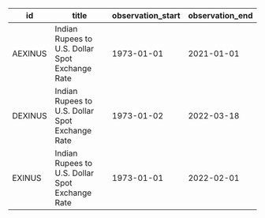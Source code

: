 | id      | title                                           | observation_start   | observation_end   |
|---------|-------------------------------------------------|---------------------|-------------------|
| AEXINUS | Indian Rupees to U.S. Dollar Spot Exchange Rate | 1973-01-01          | 2021-01-01        |
| DEXINUS | Indian Rupees to U.S. Dollar Spot Exchange Rate | 1973-01-02          | 2022-03-18        |
| EXINUS  | Indian Rupees to U.S. Dollar Spot Exchange Rate | 1973-01-01          | 2022-02-01        |
